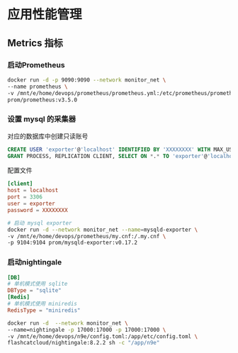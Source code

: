 # 应用性能管理

## Metrics 指标
### 启动Prometheus
```bash
docker run -d -p 9090:9090 --network monitor_net \
--name prometheus \
-v /mnt/e/home/devops/prometheus/prometheus.yml:/etc/prometheus/prometheus.yml \
prom/prometheus:v3.5.0
```
### 设置 mysql 的采集器  
对应的数据库中创建只读账号  
```sql
CREATE USER 'exporter'@'localhost' IDENTIFIED BY 'XXXXXXXX' WITH MAX_USER_CONNECTIONS 3;
GRANT PROCESS, REPLICATION CLIENT, SELECT ON *.* TO 'exporter'@'localhost';
```
配置文件
```toml
[client]
host = localhost
port = 3306
user = exporter
password = XXXXXXXX
```
```bash
# 启动 mysql exporter
docker run -d --network monitor_net --name=mysqld-exporter \
-v /mnt/e/home/devops/prometheus/my.cnf:/.my.cnf \
-p 9104:9104 prom/mysqld-exporter:v0.17.2
```
### 启动nightingale
```toml
[DB]
# 单机模式使用 sqlite
DBType = "sqlite"
[Redis]
# 单机模式使用 miniredis
RedisType = "miniredis"
```
```bash
docker run -d  --network monitor_net \
--name=nightingale -p 17000:17000 -p 17000:17000 \
-v /mnt/e/home/devops/n9e/config.toml:/app/etc/config.toml \
flashcatcloud/nightingale:8.2.2 sh -c "/app/n9e"
```
